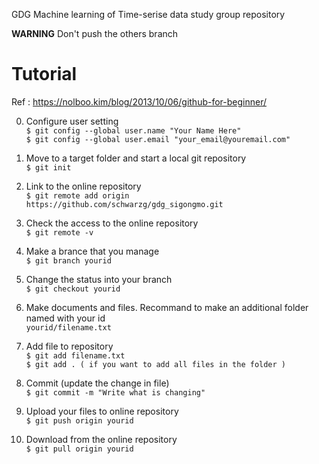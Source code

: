 GDG Machine learning of Time-serise data study group repository

__WARNING__ Don't push the others branch

Tutorial
========

Ref : https://nolboo.kim/blog/2013/10/06/github-for-beginner/

0. Configure user setting  
`$ git config --global user.name "Your Name Here"`  
`$ git config --global user.email "your_email@youremail.com"`  

1. Move to a target folder and start a local git repository  
`$ git init`  

2. Link to the online repository  
`$ git remote add origin https://github.com/schwarzg/gdg_sigongmo.git`  

3. Check the access to the online repository  
`$ git remote -v`  

4. Make a brance that you manage  
`$ git branch yourid`  

5. Change the status into your branch  
`$ git checkout yourid`  

6. Make documents and files. Recommand to make an additional folder named with your id  
`yourid/filename.txt`  

7. Add file to repository  
`$ git add filename.txt`  
`$ git add . ( if you want to add all files in the folder )`  

8. Commit (update the change in file)  
`$ git commit -m "Write what is changing"`  

9. Upload your files to online repository  
`$ git push origin yourid`  

10. Download from the online repository  
`$ git pull origin yourid`  
